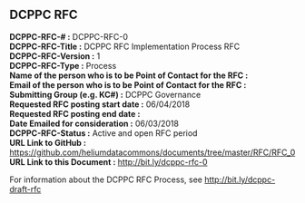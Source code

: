 ## DCPPC RFC 


**DCPPC-RFC-# :** DCPPC-RFC-0  
**DCPPC-RFC-Title :** DCPPC RFC Implementation Process RFC  
**DCPPC-RFC-Version :** 1  
**DCPPC-RFC-Type :** Process  
**Name of the person who is to be Point of Contact for the RFC :**   
**Email of the person who is to be Point of Contact for the RFC :**   
**Submitting Group (e.g. KC#) :** DCPPC Governance  
**Requested RFC posting start date :** 06/04/2018  
**Requested RFC posting end date :**  
**Date Emailed for consideration :** 06/03/2018  
**DCPPC-RFC-Status :** Active and open RFC period  
**URL Link to GitHub :** https://github.com/heliumdatacommons/documents/tree/master/RFC/RFC_0  
**URL Link to this Document :** http://bit.ly/dcppc-rfc-0  
  
For information about the DCPPC RFC Process, see http://bit.ly/dcppc-draft-rfc  

